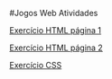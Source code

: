 #Jogos Web
Atividades

[Exercício HTML página 1](https://thiago-s.github.io/jogosweb/Exe1)

[Exercício HTML página 2](https://thiago-s.github.io/jogosweb/Exe2)

[Exercício CSS](https://thiago-s.github.io/jogosweb/Exe1css)


